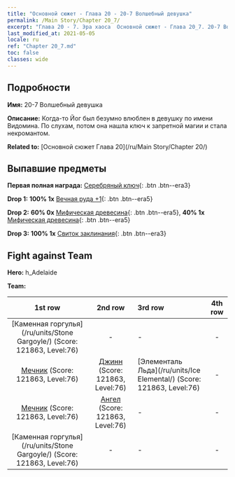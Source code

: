 ```yaml
---
title: "Основной сюжет - Глава 20 - 20-7 Волшебный девушка"
permalink: /Main Story/Chapter 20_7/
excerpt: "Глава 20 - 7. Эра хаоса  Основной сюжет - Глава 20_7. 20-7 Волшебный девушка"
last_modified_at: 2021-05-05
locale: ru
ref: "Chapter 20_7.md"
toc: false
classes: wide
---
```


## Подробности

 **Имя:** 20-7 Волшебный девушка

 **Описание:** Когда-то Йог был безумно влюблен в девушку по имени Видомина. По слухам, потом она нашла ключ к запретной магии и стала некромантом.

 **Related to:** [Основной сюжет Глава 20](/ru/Main Story/Chapter 20/)

## Выпавшие предметы

 **Первая полная награда:** [Серебряный ключ](/ItemsRU/con_693/){: .btn .btn--era3}

 **Drop 1:** **100% 1x** [Вечная руда +1](/ItemsRU/mat_68/){: .btn .btn--era5}

 **Drop 2:** **60% 0x** [Мифическая древесина](/ItemsRU/mat_62/){: .btn .btn--era5}, **40% 1x** [Мифическая древесина](/ItemsRU/mat_62/){: .btn .btn--era5}

 **Drop 3:** **100% 1x** [Свиток заклинания](/ItemsRU/con_694/){: .btn .btn--era3}


## Fight against Team
 **Hero:** h_Adelaide

 **Team:**


  | 1st row | 2nd row | 3rd row | 4th row |
  |:----:|:----:|:----|:----:|
  | [Каменная горгулья](/ru/units/Stone Gargoyle/) (Score: 121863, Level:76)  | - | - | - |
  | [Мечник](/ru/units/Swordsman/) (Score: 121863, Level:76)  | [Джинн](/ru/units/Genie/) (Score: 121863, Level:76)  | [Элементаль Льда](/ru/units/Ice Elemental/) (Score: 121863, Level:76)  | - |
  | [Мечник](/ru/units/Swordsman/) (Score: 121863, Level:76)  | [Ангел](/ru/units/Angel/) (Score: 121863, Level:76)  | - | - |
  | [Каменная горгулья](/ru/units/Stone Gargoyle/) (Score: 121863, Level:76)  | - | - | - |


